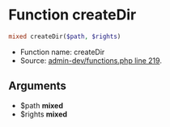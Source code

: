 Function createDir
===========================





```php
mixed createDir($path, $rights)
```

* Function name: createDir
* Source: [admin-dev/functions.php line 219](https://github.com/PrestaShop/PrestaShop/blob/1.6.0.8/admin-dev/functions.php#L219).

Arguments
---------

* $path **mixed**
* $rights **mixed**

